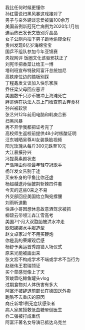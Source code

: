 我比任何时候更懂你  
孙红雷说扫黑风暴这戏接对了  
男子与亲外甥谈恋爱被骗100余万  
美国首例新冠死亡病例为2020年1月初  
迪丽热巴发长文告别乔晶晶  
女子公厕内拍下男子跪地偷窥全程  
贵州发现6亿岁海绵宝宝  
国乒不组队参加今年亚锦赛  
央视网评 饭圈文化该驱邪扶正了  
刘宪华把香菜让给王一博  
塔利班宣布特赦阿富汗总统加尼  
高铁座位边的踏板别踩  
丁程鑫发文谈加入快乐家族  
乔任梁父母回应恶评  
美国数千只沙币被冲上海滩死亡  
胖哥俩在执法人员上门检查前丢弃食材  
孙兴被软禁  
张艺兴12年前用电脑和韩庚合影  
扫黑风暴  
再不开学我都把证考完了  
高校师生返校前提供48小时核酸证明  
汪东城晒吴尊AI女装换脸视频  
阳光玫瑰从每斤300元跌至10元  
大江暴揍孙兴  
冯提莫素颜状态  
严浩翔由你榜最年轻夺冠歌手  
杨洋发文告别于途  
买来补身的甲鱼比你还虚  
杨超越送孙俪披荆斩棘四件套  
今天的这些0来之不易  
外交部回应美国给立陶宛撑腰  
刘雨昕道歉  
快递小哥因想休息故意酒驾求被抓  
柳碧云带领江森江雪高考  
美国7个月大双胞胎被洪水冲走  
欧阳娜娜水手服造型  
赵文卓家过年不用买鞭炮  
你是我的荣耀观后感  
杨舒予奥运首秀跑错入场仪式  
原来光能被画出来  
张文宏不构成学术不端或学术不当行为  
赵继伟王君瑞领证  
买个菜感觉像上了天  
贺峻霖吃鲱鱼罐头vlog  
过期食物对人体伤害有多大  
阿富汗被辞退前部长在德国送外卖  
跑酷不去重庆的原因  
商丘新增1例无症状感染者  
病人家属搭救低血糖晕倒医生  
乔二强被打成重伤  
阿富汗著名女导演已抵达乌克兰  

